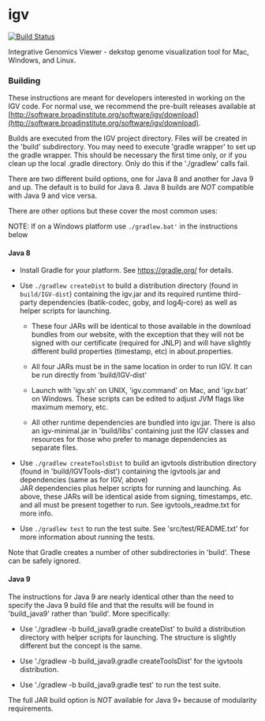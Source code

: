 # igv
[![Build Status](https://travis-ci.org/igvteam/igv.svg?branch=master)](https://travis-ci.org/igvteam/igv)

Integrative Genomics Viewer - dekstop genome visualization tool for Mac, Windows, and Linux.

### Building

These instructions are meant for developers interested in working on the IGV code.  For normal use,
we recommend the pre-built releases available at [http://software.broadinstitute.org/software/igv/download](http://software.broadinstitute.org/software/igv/download).


Builds are executed from the IGV project directory.  Files will be created in the 'build' subdirectory.
You may need to execute 'gradle wrapper' to set up the gradle wrapper.  This should be necessary the 
first time only, or if you clean up the local .gradle directory.  Only do this if the './gradlew' calls
fail.

There are two different build options, one for Java 8 and another for Java 9 and up.  The default is 
to build for Java 8.  Java 8 builds are *NOT* compatible with Java 9 and vice versa.  

There are other options but these cover the most common uses:

NOTE: If on a Windows platform use ```./gradlew.bat'``` in the instructions below

#### Java 8

* Install Gradle for your platform.  See https://gradle.org/ for details.

* Use ```./gradlew createDist``` to build a distribution directory (found in ```build/IGV-dist```) containing 
  the igv.jar and its required runtime third-party dependencies (batik-codec, goby, and log4j-core) as
  well as helper scripts for launching.
  
    * These four JARs will be identical to those available in the download bundles from our website, 
    with the exception that they will not be signed with our certificate (required for JNLP) and
    will have slightly different build properties (timestamp, etc) in about.properties.
    * All four JARs must be in the same location in order to run IGV.  It can be run directly from
    'build/IGV-dist' 
    
  *  Launch with 'igv.sh' on UNIX, 'igv.command' on Mac, and 'igv.bat' on Windows.  These scripts can
    be edited to adjust JVM flags like maximum memory, etc.
    
  *  All other runtime dependencies are bundled into igv.jar.  There is also an igv-minimal.jar in
    'build/libs' containing just the IGV classes and resources for those who prefer to manage 
    dependencies as separate files.

    
* Use ```./gradlew createToolsDist``` to build an igvtools distribution directory (found in 
  'build/IGVTools-dist') containing the igvtools.jar and dependencies (same as for IGV, above)  
  JAR dependencies plus helper scripts for running and launching.
  As above, these JARs will be identical aside from signing, timestamps, etc. and all must be
  present together to run.  See igvtools_readme.txt for more info.
  
* Use ```./gradlew test``` to run the test suite.  See 'src/test/README.txt' for more information about running
  the tests.

Note that Gradle creates a number of other subdirectories in 'build'.  These can be safely ignored.

#### Java 9

The instructions for Java 9 are nearly identical other than the need to specify the Java 9 build file
and that the results will be found in 'build_java9' rather than 'build'.  More specifically:

* Use './gradlew -b build_java9.gradle createDist' to build a distribution directory with helper scripts
  for launching.  The structure is slightly different but the concept is the same.
  
* Use './gradlew -b build_java9.gradle createToolsDist' for the igvtools distribution.

* Use './gradlew -b build_java9.gradle test' to run the test suite.

The full JAR build option is *NOT* available for Java 9+ because of modularity requirements.

